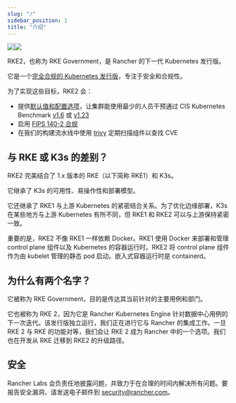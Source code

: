 ```yaml
---
slug: "/"
sidebar_position: 1
title: "介绍"
---
```


![](/img/logo-horizontal-rke2.svg#gh-light-mode-only)![](/img/logo-horizontal-rke2-dark.svg#gh-dark-mode-only)

RKE2，也称为 RKE Government，是 Rancher 的下一代 Kubernetes 发行版。

它是一个[完全合规的 Kubernetes 发行版](https://landscape.cncf.io/selected=rke-government)，专注于安全和合规性。

为了实现这些目标，RKE2 会：

- 提供[默认值和配置选项](security/hardening_guide.md)，让集群能使用最少的人员干预通过 CIS Kubernetes Benchmark [v1.6](security/cis_self_assessment16.md) 或 [v1.23](security/cis_self_assessment123.md)
- 启用 [FIPS 140-2 合规](security/fips_support.md)
- 在我们的构建流水线中使用 [trivy](https://github.com/aquasecurity/trivy) 定期扫描组件以查找 CVE

## 与 RKE 或 K3s 的差别？

RKE2 完美结合了 1.x 版本的 RKE（以下简称 RKE1）和 K3s。

它继承了 K3s 的可用性、易操作性和部署模型。

它还继承了 RKE1 与上游 Kubernetes 的紧密结合关系。为了优化边缘部署，K3s 在某些地方与上游 Kubernetes 有所不同，但 RKE1 和 RKE2 可以与上游保持紧密一致。

重要的是，RKE2 不像 RKE1 一样依赖 Docker。RKE1 使用 Docker 来部署和管理 control plane 组件以及 Kubernetes 的容器运行时。RKE2 将 control plane 组件作为由 kubelet 管理的静态 pod 启动。嵌入式容器运行时是 containerd。

## 为什么有两个名字？
它被称为 RKE Government，目的是传达其当前针对的主要用例和部门。

它也被称为 RKE 2，因为它是 Rancher Kubernetes Engine 针对数据中心用例的下一次迭代。该发行版独立运行，我们正在进行它与 Rancher 的集成工作。一旦 RKE 2 与 RKE 的功能对等，我们会让 RKE 2 成为 Rancher 中的一个选项。我们也在开发从 RKE 迁移到 RKE2 的升级路径。

## 安全

Rancher Labs 会负责任地披露问题，并致力于在合理的时间内解决所有问题。要报告安全漏洞，请发送电子邮件到 [security@rancher.com](mailto:security@rancher.com)。
